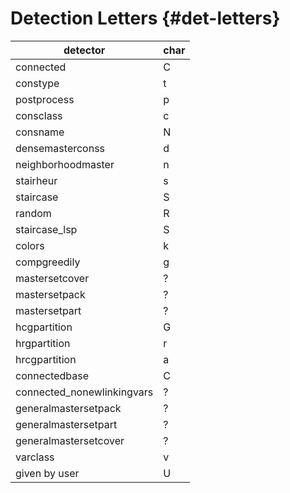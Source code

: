 # Detection Letters {#det-letters}

|                      detector|    char|
|                      --------|    ----|
|                     connected|       C|
|                      constype|       t|
|                   postprocess|       p|
|                     consclass|       c|
|                      consname|       N|
|              densemasterconss|       d|
|            neighborhoodmaster|       n|
|                     stairheur|       s|
|                     staircase|       S|
|                        random|       R|
|                 staircase_lsp|       S|
|                        colors|       k|
|                  compgreedily|       g|
|                mastersetcover|       ?|
|                 mastersetpack|       ?|
|                 mastersetpart|       ?|
|                  hcgpartition|       G|
|                  hrgpartition|       r|
|                 hrcgpartition|       a|
|                 connectedbase|       C|
|    connected_nonewlinkingvars|       ?|
|          generalmastersetpack|       ?|
|          generalmastersetpart|       ?|
|         generalmastersetcover|       ?|
|                      varclass|       v|
|                 given by user|       U|
